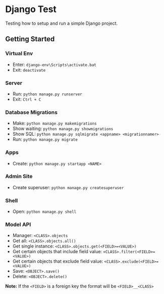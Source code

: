 # Django Test

Testing how to setup and run a simple Django project.

## Getting Started

### Virtual Env

* Enter: `django-env\Scripts\activate.bat`
* Exit: `deactivate`

### Server

* Run: `python manage.py runserver`
* Exit: `Ctrl + C`

### Database Migrations

* Make: `python manage.py makemigrations`
* Show waiting: `python manage.py showmigrations`
* Show SQL: `python manage.py sqlmigrate <appname> <migrationnamer>`
* Run: `python manage.py migrate`

### Apps

* Create: `python manage.py startapp <NAME>`

### Admin Site

* Create superuser: `python manage.py createsuperuser`

### Shell

* Open: `python manage.py shell`

### Model API

* Manager: `<CLASS>.objects`
* Get all: `<CLASS>.objects.all()`
* Get single instance: `<CLASS>.objects.get(<FIELD>=<VALUE>)`
* Get certain objects that include field value: `<CLASS>.filter(<FIELD>=<VALUE>)`
* Get certain objects that exclude field value: `<CLASS>.exclude(<FIELD>=<VALUE>)`
* Save: `<OBJECT>.save()`
* Delete: `<OBJECT>.delete()`

**Note:** If the `<FIELD>` is a foreign key the format will be `<FIELD>__<CLASS>`
